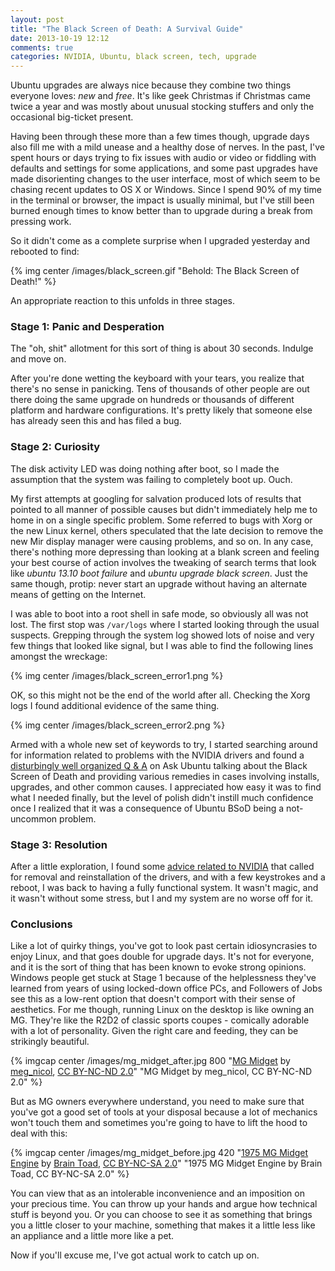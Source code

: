 ```yaml
---
layout: post
title: "The Black Screen of Death: A Survival Guide"
date: 2013-10-19 12:12
comments: true
categories: NVIDIA, Ubuntu, black screen, tech, upgrade
---
```

Ubuntu upgrades are always nice because they combine two things everyone loves: *new* and *free*. It's like geek Christmas if Christmas came twice a year and was mostly about unusual stocking stuffers and only the occasional big-ticket present.

Having been through these more than a few times though, upgrade days also fill me with a mild unease and a healthy dose of nerves. In the past, I've spent hours or days trying to fix issues with audio or video or fiddling with defaults and settings for some applications, and some past upgrades have made disorienting changes to the user interface, most of which seem to be chasing recent updates to OS X or Windows. Since I spend 90% of my time in the terminal or browser, the impact is usually minimal, but I've still been burned enough times to know better than to upgrade during a break from pressing work.<!--more-->

So it didn't come as a complete surprise when I upgraded yesterday and rebooted to find:

{% img center /images/black_screen.gif "Behold: The Black Screen of Death!" %}

An appropriate reaction to this unfolds in three stages.

### Stage 1: Panic and Desperation

The "oh, shit" allotment for this sort of thing is about 30 seconds. Indulge and move on.

After you're done wetting the keyboard with your tears, you realize that there's no sense in panicking. Tens of thousands of other people are out there doing the same upgrade on hundreds or thousands of different platform and hardware configurations. It's pretty likely that someone else has already seen this and has filed a bug.

### Stage 2: Curiosity

The disk activity LED was doing nothing after boot, so I made the assumption that the system was failing to completely boot up. Ouch.

My first attempts at googling for salvation produced lots of results that pointed to all manner of possible causes but didn't immediately help me to home in on a single specific problem. Some referred to bugs with Xorg or the new Linux kernel, others speculated that the late decision to remove the new Mir display manager were causing problems, and so on. In any case, there's nothing more depressing than looking at a blank screen and feeling your best course of action involves the tweaking of search terms that look like *ubuntu 13.10 boot failure* and *ubuntu upgrade black screen*. Just the same though, protip: never start an upgrade without having an alternate means of getting on the Internet.

I was able to boot into a root shell in safe mode, so obviously all was not lost. The first stop was `/var/logs` where I started looking through the usual suspects. Grepping through the system log showed lots of noise and very few things that looked like signal, but I was able to find the following lines amongst the wreckage:

{% img center /images/black_screen_error1.png %}

OK, so this might not be the end of the world after all. Checking the Xorg logs I found additional evidence of the same thing.

{% img center /images/black_screen_error2.png %}

Armed with a whole new set of keywords to try, I started searching around for information related to problems with the NVIDIA drivers and found a [disturbingly well organized Q & A][1] on Ask Ubuntu talking about the Black Screen of Death and providing various remedies in cases involving installs, upgrades, and other common causes. I appreciated how easy it was to find what I needed finally, but the level of polish didn't instill much confidence once I realized that it was a consequence of Ubuntu BSoD being a not-uncommon problem.

### Stage 3: Resolution

After a little exploration, I found some [advice related to NVIDIA][2] that called for removal and reinstallation of the drivers, and with a few keystrokes and a reboot, I was back to having a fully functional system. It wasn't magic, and it wasn't without some stress, but I and my system are no worse off for it.

### Conclusions

Like a lot of quirky things, you've got to look past certain idiosyncrasies to enjoy Linux, and that goes double for upgrade days. It's not for everyone, and it is the sort of thing that has been known to evoke strong opinions. Windows people get stuck at Stage 1 because of the helplessness they've learned from years of using locked-down office PCs, and Followers of Jobs see this as a low-rent option that doesn't comport with their sense of aesthetics. For me though, running Linux on the desktop is like owning an MG. They're like the R2D2 of classic sports coupes - comically adorable with a lot of personality. Given the right care and feeding, they can be strikingly beautiful.

{% imgcap center /images/mg_midget_after.jpg 800 "[MG Midget][4] by [meg_nicol][5], [CC BY-NC-ND 2.0][6]" "MG Midget by meg_nicol, CC BY-NC-ND 2.0" %}

But as MG owners everywhere understand, you need to make sure that you've got a good set of tools at your disposal because a lot of mechanics won't touch them and sometimes you're going to have to lift the hood to deal with this:

{% imgcap center /images/mg_midget_before.jpg 420 "[1975 MG Midget Engine][8] by [Brain Toad][9], [CC BY-NC-SA 2.0][10]" "1975 MG Midget Engine by Brain Toad, CC BY-NC-SA 2.0" %}

You can view that as an intolerable inconvenience and an imposition on your precious time. You can throw up your hands and argue how technical stuff is beyond you. Or you can choose to see it as something that brings you a little closer to your machine, something that makes it a little less like an appliance and a little more like a pet.

Now if you'll excuse me, I've got actual work to catch up on.

[1]: http://askubuntu.com/questions/162075/my-computer-boots-to-a-black-screen-what-options-do-i-have-to-fix-it
[2]: http://askubuntu.com/questions/41681/blank-screen-after-installing-nvidia-restricted-driver
[3]: http://chriskottom.com/wp-content/uploads/2013/10/mg_midget_after.jpg
[4]: http://www.flickr.com/photos/meg_nicol/2316658375/
[5]: https://secure.flickr.com/photos/meg_nicol/
[6]: https://creativecommons.org/licenses/by-nc-nd/2.0/
[7]: http://chriskottom.com/wp-content/uploads/2013/10/mg_midget_before.jpg
[8]: http://www.flickr.com/photos/braintoad/2508267274/
[9]: https://secure.flickr.com/photos/braintoad/
[10]: https://creativecommons.org/licenses/by-nc-sa/2.0/
